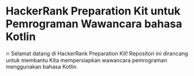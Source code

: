 # HackerRank Preparation Kit untuk Pemrograman Wawancara bahasa Kotlin

🔥 Selamat datang di HackerRank Preparation Kit! Repositori ini dirancang untuk membantu Kita mempersiapkan wawancara pemrograman menggunakan bahasa Kotlin.

